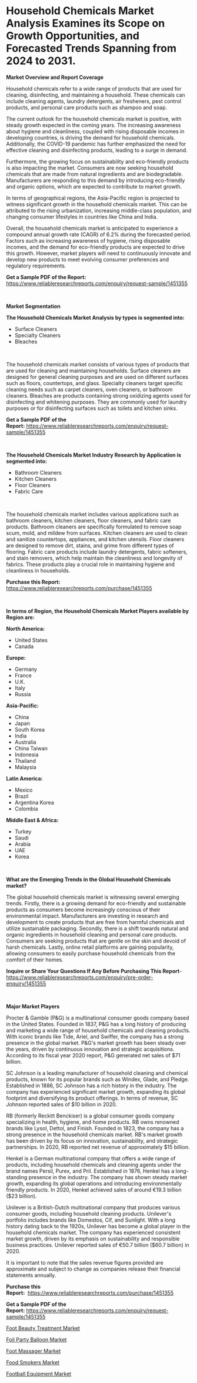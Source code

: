 <p><h1>Household Chemicals Market Analysis Examines its Scope on Growth Opportunities, and Forecasted Trends Spanning from 2024 to 2031.</h1></p><p><strong>Market Overview and Report Coverage</strong></p>
<p><p>Household chemicals refer to a wide range of products that are used for cleaning, disinfecting, and maintaining a household. These chemicals can include cleaning agents, laundry detergents, air fresheners, pest control products, and personal care products such as shampoo and soap.</p><p>The current outlook for the household chemicals market is positive, with steady growth expected in the coming years. The increasing awareness about hygiene and cleanliness, coupled with rising disposable incomes in developing countries, is driving the demand for household chemicals. Additionally, the COVID-19 pandemic has further emphasized the need for effective cleaning and disinfecting products, leading to a surge in demand.</p><p>Furthermore, the growing focus on sustainability and eco-friendly products is also impacting the market. Consumers are now seeking household chemicals that are made from natural ingredients and are biodegradable. Manufacturers are responding to this demand by introducing eco-friendly and organic options, which are expected to contribute to market growth.</p><p>In terms of geographical regions, the Asia-Pacific region is projected to witness significant growth in the household chemicals market. This can be attributed to the rising urbanization, increasing middle-class population, and changing consumer lifestyles in countries like China and India.</p><p>Overall, the household chemicals market is anticipated to experience a compound annual growth rate (CAGR) of 6.2% during the forecasted period. Factors such as increasing awareness of hygiene, rising disposable incomes, and the demand for eco-friendly products are expected to drive this growth. However, market players will need to continuously innovate and develop new products to meet evolving consumer preferences and regulatory requirements.</p></p>
<p><strong>Get a Sample PDF of the Report:</strong> <a href="https://www.reliableresearchreports.com/enquiry/request-sample/1451355">https://www.reliableresearchreports.com/enquiry/request-sample/1451355</a></p>
<p>&nbsp;</p>
<p><strong>Market Segmentation</strong></p>
<p><strong>The Household Chemicals Market Analysis by types is segmented into:</strong></p>
<p><ul><li>Surface Cleaners</li><li>Specialty Cleaners</li><li>Bleaches</li></ul></p>
<p>&nbsp;</p>
<p><p>The household chemicals market consists of various types of products that are used for cleaning and maintaining households. Surface cleaners are designed for general cleaning purposes and are used on different surfaces such as floors, countertops, and glass. Specialty cleaners target specific cleaning needs such as carpet cleaners, oven cleaners, or bathroom cleaners. Bleaches are products containing strong oxidizing agents used for disinfecting and whitening purposes. They are commonly used for laundry purposes or for disinfecting surfaces such as toilets and kitchen sinks.</p></p>
<p><strong>Get a Sample PDF of the Report:</strong>&nbsp;<a href="https://www.reliableresearchreports.com/enquiry/request-sample/1451355">https://www.reliableresearchreports.com/enquiry/request-sample/1451355</a></p>
<p>&nbsp;</p>
<p><strong>The Household Chemicals Market Industry Research by Application is segmented into:</strong></p>
<p><ul><li>Bathroom Cleaners</li><li>Kitchen Cleaners</li><li>Floor Cleaners</li><li>Fabric Care</li></ul></p>
<p>&nbsp;</p>
<p><p>The household chemicals market includes various applications such as bathroom cleaners, kitchen cleaners, floor cleaners, and fabric care products. Bathroom cleaners are specifically formulated to remove soap scum, mold, and mildew from surfaces. Kitchen cleaners are used to clean and sanitize countertops, appliances, and kitchen utensils. Floor cleaners are designed to remove dirt, stains, and grime from different types of flooring. Fabric care products include laundry detergents, fabric softeners, and stain removers, which help maintain the cleanliness and longevity of fabrics. These products play a crucial role in maintaining hygiene and cleanliness in households.</p></p>
<p><strong>Purchase this Report:</strong>&nbsp; <a href="https://www.reliableresearchreports.com/purchase/1451355">https://www.reliableresearchreports.com/purchase/1451355</a></p>
<p>&nbsp;</p>
<p><strong>In terms of Region, the Household Chemicals Market Players available by Region are:</strong></p>
<p>
    <p> <strong> North America: </strong>
        <ul>
            <li>United States</li>
            <li>Canada</li>
        </ul>
        </p> 
    <p> <strong> Europe: </strong>
        <ul>
            <li>Germany</li>
            <li>France</li>
            <li>U.K.</li>
            <li>Italy</li>
            <li>Russia</li>
        </ul>
        </p> 
    <p> <strong> Asia-Pacific: </strong>
        <ul>
            <li>China</li>
            <li>Japan</li>
            <li>South Korea</li>
            <li>India</li>
            <li>Australia</li>
            <li>China Taiwan</li>
            <li>Indonesia</li>
            <li>Thailand</li>
            <li>Malaysia</li>
        </ul>
        </p> 
    <p> <strong> Latin America: </strong>
        <ul>
            <li>Mexico</li>
            <li>Brazil</li>
            <li>Argentina Korea</li>
            <li>Colombia</li>
        </ul>
        </p> 
    <p> <strong> Middle East & Africa: </strong>
        <ul>
            <li>Turkey</li>
            <li>Saudi</li>
            <li>Arabia</li>
            <li>UAE</li>
            <li>Korea</li>
        </ul>
    </p>
    </p>
<p>&nbsp;</p>
<p><strong>What are the Emerging Trends in the Global Household Chemicals market?</strong></p>
<p><p>The global household chemicals market is witnessing several emerging trends. Firstly, there is a growing demand for eco-friendly and sustainable products as consumers become increasingly conscious of their environmental impact. Manufacturers are investing in research and development to create products that are free from harmful chemicals and utilize sustainable packaging. Secondly, there is a shift towards natural and organic ingredients in household cleaning and personal care products. Consumers are seeking products that are gentle on the skin and devoid of harsh chemicals. Lastly, online retail platforms are gaining popularity, allowing consumers to easily purchase household chemicals from the comfort of their homes.</p></p>
<p><strong>Inquire or Share Your Questions If Any Before Purchasing This Report</strong>- <a href="https://www.reliableresearchreports.com/enquiry/pre-order-enquiry/1451355">https://www.reliableresearchreports.com/enquiry/pre-order-enquiry/1451355</a></p>
<p>&nbsp;</p>
<p><strong>Major Market Players</strong></p>
<p><p>Procter & Gamble (P&G) is a multinational consumer goods company based in the United States. Founded in 1837, P&G has a long history of producing and marketing a wide range of household chemicals and cleaning products. With iconic brands like Tide, Ariel, and Swiffer, the company has a strong presence in the global market. P&G's market growth has been steady over the years, driven by continuous innovation and strategic acquisitions. According to its fiscal year 2020 report, P&G generated net sales of $71 billion.</p><p>SC Johnson is a leading manufacturer of household cleaning and chemical products, known for its popular brands such as Windex, Glade, and Pledge. Established in 1886, SC Johnson has a rich history in the industry. The company has experienced significant market growth, expanding its global footprint and diversifying its product offerings. In terms of revenue, SC Johnson reported sales of $10 billion in 2020.</p><p>RB (formerly Reckitt Benckiser) is a global consumer goods company specializing in health, hygiene, and home products. RB owns renowned brands like Lysol, Dettol, and Finish. Founded in 1823, the company has a strong presence in the household chemicals market. RB's market growth has been driven by its focus on innovation, sustainability, and strategic partnerships. In 2020, RB reported net revenue of approximately $15 billion.</p><p>Henkel is a German multinational company that offers a wide range of products, including household chemicals and cleaning agents under the brand names Persil, Purex, and Pril. Established in 1876, Henkel has a long-standing presence in the industry. The company has shown steady market growth, expanding its global operations and introducing environmentally friendly products. In 2020, Henkel achieved sales of around €19.3 billion ($23 billion).</p><p>Unilever is a British-Dutch multinational company that produces various consumer goods, including household cleaning products. Unilever's portfolio includes brands like Domestos, Cif, and Sunlight. With a long history dating back to the 1920s, Unilever has become a global player in the household chemicals market. The company has experienced consistent market growth, driven by its emphasis on sustainability and responsible business practices. Unilever reported sales of €50.7 billion ($60.7 billion) in 2020.</p><p>It is important to note that the sales revenue figures provided are approximate and subject to change as companies release their financial statements annually.</p></p>
<p><strong>Purchase this Report:</strong>&nbsp;&nbsp;<a href="https://www.reliableresearchreports.com/purchase/1451355">https://www.reliableresearchreports.com/purchase/1451355</a></p>
<p></p>
<p><strong>Get a Sample PDF of the Report:</strong>&nbsp;<a href="https://www.reliableresearchreports.com/enquiry/request-sample/1451355">https://www.reliableresearchreports.com/enquiry/request-sample/1451355</a></p>
<p><p><a href="https://github.com/ashepherd82/Market-Research-Report-List-2/blob/main/foot-beauty-treatment-market.md">Foot Beauty Treatment Market</a></p><p><a href="https://github.com/rexevange/Market-Research-Report-List-2/blob/main/foil-party-balloon-market.md">Foil Party Balloon Market</a></p><p><a href="https://github.com/castoriffic/Market-Research-Report-List-2/blob/main/foot-massager-market.md">Foot Massager Market</a></p><p><a href="https://github.com/FassouRP/Market-Research-Report-List-2/blob/main/food-smokers-market.md">Food Smokers Market</a></p><p><a href="https://github.com/mabutironaldo/Market-Research-Report-List-2/blob/main/football-equipment-market.md">Football Equipment Market</a></p></p>